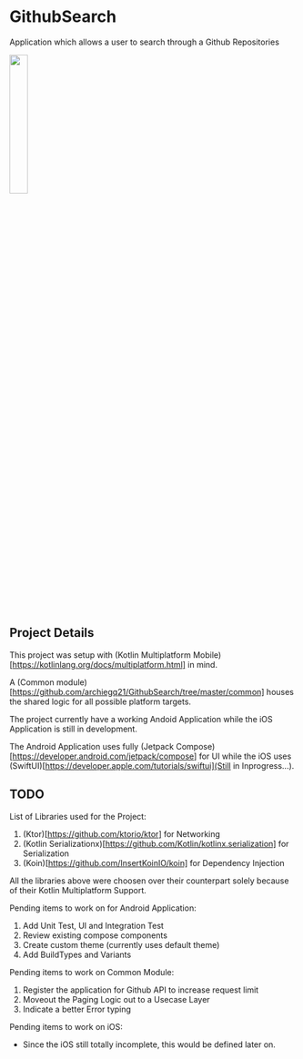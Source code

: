 # GithubSearch
Application which allows a user to search through a Github Repositories

<img src="/assets/screen_demo.gif" width="25%" height="25%"/>

## Project Details
This project was setup with (Kotlin Multiplatform Mobile)[https://kotlinlang.org/docs/multiplatform.html] in mind.

A (Common module)[https://github.com/archiegq21/GithubSearch/tree/master/common] houses the shared logic for all possible platform targets.

The project currently have a working Andoid Application while the iOS Application is still in development.

The Android Application uses fully (Jetpack Compose)[https://developer.android.com/jetpack/compose] for UI while the iOS uses (SwiftUI)[https://developer.apple.com/tutorials/swiftui](Still in Inprogress...).

## TODO
List of Libraries used for the Project:
1) (Ktor)[https://github.com/ktorio/ktor] for Networking
2) (Kotlin Serializationx)[https://github.com/Kotlin/kotlinx.serialization] for Serialization
3) (Koin)[https://github.com/InsertKoinIO/koin] for Dependency Injection

All the libraries above were choosen over their counterpart solely because of their Kotlin Multiplatform Support.

Pending items to work on for Android Application:
 1) Add Unit Test, UI and Integration Test
 2) Review existing compose components
 3) Create custom theme (currently uses default theme)
 4) Add BuildTypes and Variants

Pending items to work on Common Module:
 1) Register the application for Github API to increase request limit
 2) Moveout the Paging Logic out to a Usecase Layer
 3) Indicate a better Error typing
 
Pending items to work on iOS:
 * Since the iOS still totally incomplete, this would be defined later on.
